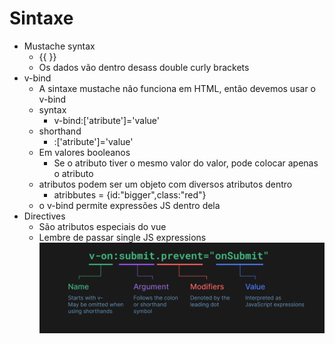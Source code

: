 # Sintaxe
- Mustache syntax
    - \{\{ \}\}
    - Os dados vão dentro desass double curly brackets 
- v-bind
    - A sintaxe mustache não funciona em HTML, então devemos usar o v-bind
    - syntax
        - v-bind:['atribute']='value'
    - shorthand
        - :['atribute']='value'
    - Em valores booleanos
        - Se o atributo tiver o mesmo valor do valor, pode colocar apenas o atributo
    - atributos podem ser um objeto com diversos atributos dentro
        - atribbutes = {id:"bigger",class:"red"}
    - o v-bind permite expressões JS dentro dela
- Directives
    - São atributos especiais do vue
    - Lembre de passar single JS expressions
    ![syntax explanation](img/image.png)